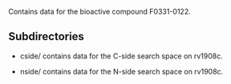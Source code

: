 Contains data for the bioactive compound F0331-0122.

## Subdirectories

- cside/ contains data for the C-side search space on rv1908c.

- nside/ contains data for the N-side search space on rv1908c.

